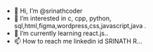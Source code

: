 - 👋 Hi, I’m @srinathcoder
- 👀 I’m interested in c, cpp, python, sql,html,figma,wordpress,css,javascript,java .
- 🌱 I’m currently learning react.js..
- 📫 How to reach me linkedin id SRINATH R...

<!---
srinathcoder/srinathcoder is a ✨ special ✨ repository because its `README.md` (this file) appears on your GitHub profile.
You can click the Preview link to take a look at your changes.
--->
